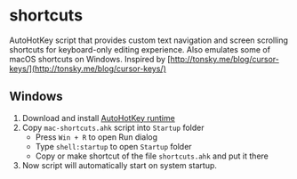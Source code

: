 # shortcuts
AutoHotKey script that provides custom text navigation and screen scrolling shortcuts for keyboard-only editing experience. Also emulates some of macOS shortcuts on Windows. Inspired by [http://tonsky.me/blog/cursor-keys/](http://tonsky.me/blog/cursor-keys/)

## Windows
1. Download and install [AutoHotKey runtime](https://autohotkey.com/)
2. Copy `mac-shortcuts.ahk` script into `Startup` folder
    - Press `Win + R` to open Run dialog
    - Type `shell:startup` to open `Startup` folder
    - Copy or make shortcut of the file `shortcuts.ahk` and put it there
3. Now script will automatically start on system startup.